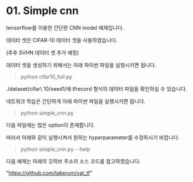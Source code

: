 # 01. Simple cnn

tensorflow를 이용한 간단한 CNN model 예제입니다.

데이터 셋은 CIFAR-10 데이터 셋을 사용하였습니다. 

(추후 SVHN 데이터 셋 추가 예정)

데이터 셋을 생성하기 위해서는 아래 파이썬 파일을 실행시키면 됩니다.
> python cifar10_full.py

./dataset/cifar\ 10/seed1/에 tfrecord 형식의 데이터 파일을 확인하실 수 있습니다.

네트워크 학습은 간단하게 아래 파이썬 파일을 실행시키면 됩니다.
> python simple_cnn.py

다음 파일에는 많은 option이 존재합니다.

따라서 아래와 같이 실행시켜서 원하는 hyperparameter를 수정하시기 바랍니다.

> python simple_cnn.py --help
 
다음 예제는 아래의 깃허브 주소의 소스 코드를 참고하였습니다.

"https://github.com/takerum/vat_tf"